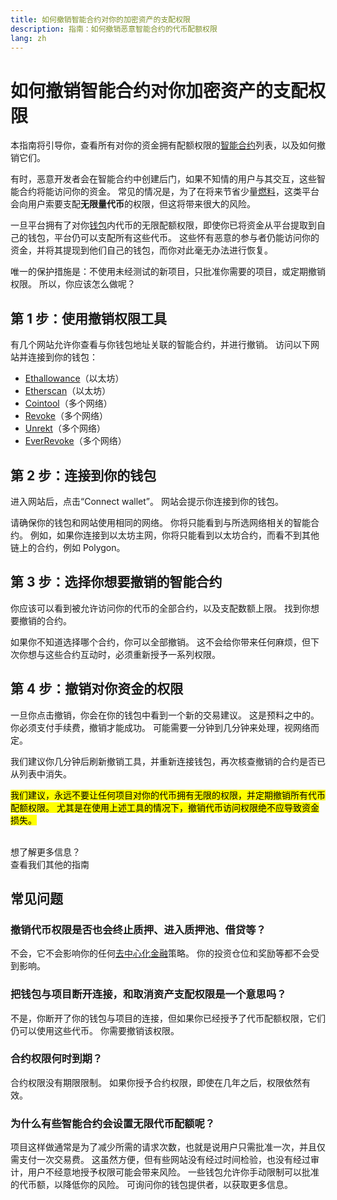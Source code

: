 ```yaml
---
title: 如何撤销智能合约对你的加密资产的支配权限
description: 指南：如何撤销恶意智能合约的代币配额权限
lang: zh
---
```


# 如何撤销智能合约对你加密资产的支配权限

本指南将引导你，查看所有对你的资金拥有配额权限的[智能合约](/glossary/#smart-contract)列表，以及如何撤销它们。

有时，恶意开发者会在智能合约中创建后门，如果不知情的用户与其交互，这些智能合约将能访问你的资金。 常见的情况是，为了在将来节省少量[燃料](/glossary/#gas)，这类平台会向用户索要支配**无限量代币**的权限，但这将带来很大的风险。

一旦平台拥有了对你[钱包](/glossary/#wallet)内代币的无限配额权限，即使你已将资金从平台提取到自己的钱包，平台仍可以支配所有这些代币。 这些怀有恶意的参与者仍能访问你的资金，并将其提现到他们自己的钱包，而你对此毫无办法进行恢复。

唯一的保护措施是：不使用未经测试的新项目，只批准你需要的项目，或定期撤销权限。 所以，你应该怎么做呢？

## 第 1 步：使用撤销权限工具

有几个网站允许你查看与你钱包地址关联的智能合约，并进行撤销。 访问以下网站并连接到你的钱包：

- [Ethallowance](https://ethallowance.com/)（以太坊）
- [Etherscan](https://etherscan.io/tokenapprovalchecker)（以太坊）
- [Cointool](https://cointool.app/approve/eth)（多个网络）
- [Revoke](https://revoke.cash/)（多个网络）
- [Unrekt](https://app.unrekt.net/)（多个网络）
- [EverRevoke](https://everrise.com/everrevoke/)（多个网络）

## 第 2 步：连接到你的钱包

进入网站后，点击“Connect wallet”。 网站会提示你连接到你的钱包。

请确保你的钱包和网站使用相同的网络。 你将只能看到与所选网络相关的智能合约。 例如，如果你连接到以太坊主网，你将只能看到以太坊合约，而看不到其他链上的合约，例如 Polygon。

## 第 3 步：选择你想要撤销的智能合约

你应该可以看到被允许访问你的代币的全部合约，以及支配数额上限。 找到你想要撤销的合约。

如果你不知道选择哪个合约，你可以全部撤销。 这不会给你带来任何麻烦，但下次你想与这些合约互动时，必须重新授予一系列权限。

## 第 4 步：撤销对你资金的权限

一旦你点击撤销，你会在你的钱包中看到一个新的交易建议。 这是预料之中的。 你必须支付手续费，撤销才能成功。 可能需要一分钟到几分钟来处理，视网络而定。

我们建议你几分钟后刷新撤销工具，并重新连接钱包，再次核查撤销的合约是否已从列表中消失。

<mark>我们建议，永远不要让任何项目对你的代币拥有无限的权限，并定期撤销所有代币配额权限。 尤其是在使用上述工具的情况下，撤销代币访问权限绝不应导致资金损失。</mark>

 <br />

<Alert variant="update">
<Emoji text=":eyes:" className="text-4xl"/>
<AlertContent className="justify-between flex-row items-center">
  <div>想了解更多信息？</div>
  <ButtonLink href="/guides/">
    查看我们其他的指南
  </ButtonLink>
</AlertContent>
</Alert>

## 常见问题

### 撤销代币权限是否也会终止质押、进入质押池、借贷等？

不会，它不会影响你的任何[去中心化金融](/glossary/#defi)策略。 你的投资仓位和奖励等都不会受到影响。

### 把钱包与项目断开连接，和取消资产支配权限是一个意思吗？

不是，你断开了你的钱包与项目的连接，但如果你已经授予了代币配额权限，它们仍可以使用这些代币。 你需要撤销该权限。

### 合约权限何时到期？

合约权限没有期限限制。 如果你授予合约权限，即使在几年之后，权限依然有效。

### 为什么有些智能合约会设置无限代币配额呢？

项目这样做通常是为了减少所需的请求次数，也就是说用户只需批准一次，并且仅需支付一次交易费。 这虽然方便，但有些网站没有经过时间检验，也没有经过审计，用户不经意地授予权限可能会带来风险。 一些钱包允许你手动限制可以批准的代币额，以降低你的风险。 可询问你的钱包提供者，以获取更多信息。
